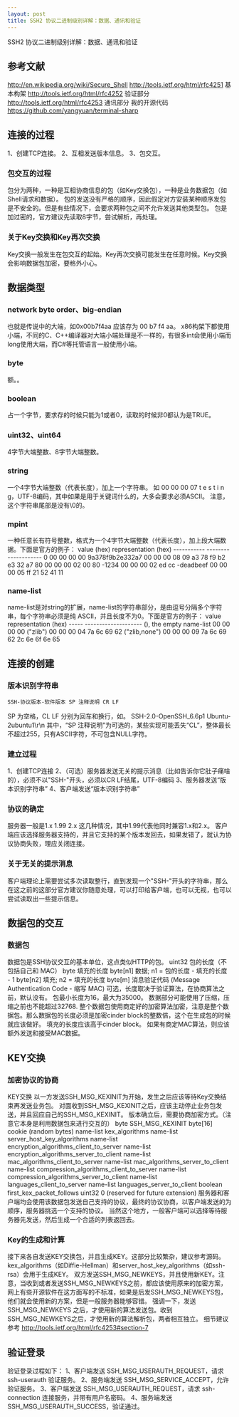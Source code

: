 ```yaml
---
layout: post
title: SSH2 协议二进制级别详解：数据、通讯和验证
---
```


SSH2 协议二进制级别详解：数据、通讯和验证


参考文献
----
http://en.wikipedia.org/wiki/Secure_Shell
http://tools.ietf.org/html/rfc4251 基本构架
http://tools.ietf.org/html/rfc4252 验证部分
http://tools.ietf.org/html/rfc4253 通讯部分
我的开源代码
https://github.com/yangyuan/terminal-sharp

连接的过程
----
1、创建TCP连接。
2、互相发送版本信息。
3、包交互。
### 包交互的过程
包分为两种，一种是互相协商信息的包（如Key交换包），一种是业务数据包（如Shell请求和数据）。
包的发送没有严格的顺序，因此假定对方安装某种顺序发包是不安全的。但是有些情况下，会要求两种包之间不允许发送其他类型包。
包是加过密的，官方建议先读取8字节，尝试解析，再处理。
### 关于Key交换和Key再次交换
Key交换一般发生在包交互的起始。Key再次交换可能发生在任意时候。Key交换会影响数据包加密，要格外小心。

数据类型
----
### network byte order、big-endian
也就是传说中的大端，如0x00b7f4aa 应该存为 00 b7 f4 aa。
x86构架下都使用小端，不同的C、C++编译器对大端小端处理是不一样的，有很多int会使用小端而long使用大端，而C#等托管语言一般使用小端。
### byte
额。。
### boolean
占一个字节，要求存的时候只能为1或者0，读取的时候非0都认为是TRUE。
### uint32、uint64
4字节大端整数、8字节大端整数。
### string
一个4字节大端整数（代表长度），加上一个字符串。
如 00 00 00 07 t e s t i n g，UTF-8编码，其中如果是用于关键词什么的，大多会要求必须ASCII。
注意，这个字符串尾部是没有\0的。
### mpint
一种任意长有符号整数，格式为一个4字节大端整数（代表长度），加上段大端数据。下面是官方的例子：
	value (hex)        representation (hex)
	-----------        --------------------
	0                  00 00 00 00
	9a378f9b2e332a7    00 00 00 08 09 a3 78 f9 b2 e3 32 a7
	80                 00 00 00 02 00 80
	-1234              00 00 00 02 ed cc
	-deadbeef          00 00 00 05 ff 21 52 41 11
### name-list
name-list是对string的扩展，name-list的字符串部分，是由逗号分隔多个字符串，每个字符串必须是纯 ASCII，并且长度不为0。下面是官方的例子：
	value                      representation (hex)
	-----                      --------------------
	(), the empty name-list    00 00 00 00
	("zlib")                   00 00 00 04 7a 6c 69 62
	("zlib,none")              00 00 00 09 7a 6c 69 62 2c 6e 6f 6e 65

连接的创建
----
### 版本识别字符串
	SSH-协议版本-软件版本 SP 注释说明 CR LF
SP 为空格，CL LF 分别为回车和换行，如。
	SSH-2.0-OpenSSH_6.6p1 Ubuntu-2ubuntu1\r\n
其中，“SP 注释说明”为可选的，某些实现可能丢失“CL”，整体最长不超过255，只有ASCII字符，不可包含NULL字符。
### 建立过程
1、创建TCP连接
2、（可选）服务器发送无关的提示消息（比如告诉你它肚子痛啥的），必须不以"SSH-"开头，必须以CR LF结尾，UTF-8编码
3、服务器发送“版本识别字符串”
4、客户端发送“版本识别字符串”
### 协议的确定
服务器一般是1.x 1.99 2.x 这几种情况，其中1.99代表他同时兼容1.x和2.x。
客户端应该选择服务器支持的，并且它支持的某个版本发回去，如果发错了，就认为协议协商失败，理应关闭连接。
### 关于无关的提示消息
客户端理论上需要尝试多次读取整行，直到发现一个"SSH-"开头的字符串，那么在这之前的这部分官方建议你随意处理，可以打印给客户端，也可以无视，也可以尝试读取出一些提示信息。

数据包的交互
----
### 数据包
数据包是SSH协议交互的基本单位，这点类似HTTP的包。
	uint32    包的长度（不包括自己和 MAC）
	byte      填充的长度
	byte[n1]  数据; n1 = 包的长度 - 填充的长度 - 1
	byte[n2]  填充; n2 = 填充的长度
	byte[m]   消息验证代码 (Message Authentication Code - 缩写 MAC) 可选，长度取决于验证算法，在协商算法之前，默认没有。
包最小长度为16，最大为35000。
数据部分可能使用了压缩，压缩之前也不能超过32768.
整个数据包使用商定好的加密算法加密，注意是整个数据包。那么数据包的长度必须是加密cinder block的整数倍，这个在生成包的时候就应该做好。
填充的长度应该高于cinder block。
如果有商定MAC算法，则应该额外发送和接受MAC数据。

KEY交换
----
### 加密协议的协商
KEY交换 以一方发送SSH_MSG_KEXINIT为开始，发生之后应该等待Key交换结束再发送业务包。
对面收到SSH_MSG_KEXINIT之后，应该主动停止业务包发送，并且回应自己的SSH_MSG_KEXINIT。
版本确立后，需要协商加密方式。（注意它本身是利用数据包来进行交互的）
	byte         SSH_MSG_KEXINIT
	byte[16]     cookie (random bytes)
	name-list    kex_algorithms
	name-list    server_host_key_algorithms
	name-list    encryption_algorithms_client_to_server
	name-list    encryption_algorithms_server_to_client
	name-list    mac_algorithms_client_to_server
	name-list    mac_algorithms_server_to_client
	name-list    compression_algorithms_client_to_server
	name-list    compression_algorithms_server_to_client
	name-list    languages_client_to_server
	name-list    languages_server_to_client
	boolean      first_kex_packet_follows
	uint32       0 (reserved for future extension)
服务器和客户端均会使用该数据包发送自己支持的协议，最终的协议协商，以客户端发送的为顺序，服务器挑选一个支持的协议。
当然这个地方，一般客户端可以选择等待服务器先发送，然后生成一个合适的列表返回去。
### Key的生成和计算
接下来各自发送KEY交换包，并且生成KEY。这部分比较繁杂，建议参考源码。
kex_algorithms（如Diffie-Hellman）和server_host_key_algorithms（如ssh-rsa）会用于生成KEY。
双方发送SSH_MSG_NEWKEYS，并且使用新KEY。注意，当收到或者发送SSH_MSG_NEWKEYS之前，都应该使用原来的加密方案，网上有些开源软件在这方面写的不标准，如果是后发SSH_MSG_NEWKEYS包，他们就会使用新的方案，但是一般服务器能够容错。
强调一下，发送 SSH_MSG_NEWKEYS 之后，才使用新的算法发送包。收到SSH_MSG_NEWKEYS之后，才使用新的算法解析包，两者相互独立。
细节建议参考 http://tools.ietf.org/html/rfc4253#section-7


验证登录
----
验证登录过程如下：
1、客户端发送 SSH_MSG_USERAUTH_REQUEST，请求 ssh-userauth 验证服务。
2、服务端发送 SSH_MSG_SERVICE_ACCEPT，允许验证服务。
3、客户端发送 SSH_MSG_USERAUTH_REQUEST，请求 ssh-connection 连接服务，并带有用户名密码。
4、服务端发送 SSH_MSG_USERAUTH_SUCCESS，验证通过。
